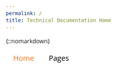 ```yaml
---
permalink: /
title: Technical Documentation Home
---
```

{::nomarkdown}

<html>
<head>
	<meta charset="UTF-8">
	<title>dropdown menu</title>
	<style>
	html {
		background: #ffffff;
	}
	body {
		font: 100% Open Sans, "Open Sans", Arial, sans-serif;
		line-height: 1.4;
		width: 70%;
		margin: 0 auto;
		padding-bottom: 20em;
	}
	h1, h2, h3 {
		font: 100% Open Sans, "Open Sans", Arial, sans-serif;
		font-size: 2.4em;
		font-weight: normal;
		text-shadow: 0 1px 0 rgba(255, 255, 255, 0.75);
		color: #000000;
	}
	h2 {
		font-size: 1.4em;
	}
	/*micro-clearfix by Nicolas Gallagher http://nicolasgallagher.com/micro-clearfix-hack/*/
	/* For modern browsers */
	.cf:before, .cf:after {
		content:"";
		display:table;
	}
	.cf:after {
		clear:both;
	}
	/* For IE 6/7 (trigger hasLayout) */
	.cf {
		zoom:1;
	}
	/*horizontal menu styles*/
	nav {
		background: #ffffff;
		height: 4em;
		font-size: 20px;
		font: 100% Open Sans, "Open Sans", Arial, sans-serif;
	}
	ul, li {
		margin: 0;
		padding: 0;
		list-style: none;
		float: left;
	}
	ul {
		background: #ffffff;
		height: 2em;
		width: 100%;
	}
	li {
		position: relative;
	}
	li a {
		display: block;
		line-height: 2em;
		padding: 0 1em;
		color: black;
		text-decoration: none;
		font-size: 20px;
	}
	li a:hover, .topmenu li:hover > a {
		background: #ffffff;
		color: #f37221;
		text-decoration: none;
		height: 2em;
		padding-top: .3em;
		position: relative;
		top: -.3em;
		border-radius: .3em .3em 0 0;
	}
	.current, a:hover.current, .topmenu li:hover a.current {
		background: #ffffff;
		color: #f37221;
		text-decoration: none;
		padding-top: .3em;
		border-radius: .3em .3em 0 0;
		position: relative;
		top: -.3em;
		border-bottom: .3em solid #ffffff;
		cursor: default;
	}
	/*dropdown menu styles*/
	ul.submenu {
		float: none;
		background: #ffffff;
		width: auto;
		height: auto;
		position: absolute;
		top: 2em;
		left: -9000em;
		max-height: 0;
		-webkit-transition: max-height 0.5s ease-in-out;
		-moz-transition: max-height 0.5s ease-in-out;
		-o-transition: max-height 0.5s ease-in-out;
		-ms-transition: max-height 0.5s ease-in-out;
		transition: max-height 0.5s ease-in-out;
	}
	ul.submenu li {
		float: none;
	}
	.topmenu li:hover ul {
		left: 0;
		max-height: 10em;
	}
	ul.submenu li a {
		border-bottom: 1px solid white;
		padding: .2em 1em;
		white-space: nowrap;
	}
	ul.submenu li:last-child a {
		border-bottom: none;
	}
	ul.submenu li a:hover {
		background: #ffffff;
		color: #f37221;
		text-decoration: none;
		height: 2em;
		padding-top: .2em;
		top: 0;
		border-radius: 0;
	}
	</style>
</head>
<body>
	<nav class="cf">
		<nav class="cf">
			<ul class="topmenu">
				<li><a href="home.htm" title="Home page" class="current">Home</a></li>
				<li><a href="products.htm" title="browse pages">Pages</a>
					<ul class="submenu">
						<li><a href="https://izzybobs.github.io/menu-test/tipperbear/" title="tipperbear">Tipper Bear</a></li>

					</ul>
				</li>
				<li><a href="test.htm" title="test">Test</a>
					<ul class="submenu">
						<li><a href="test1.htm" title="test1">Test 1</a></li>
						<li><a href="test2.htm" title="test2">Test 2</a></li>
						<li><a href="test3.htm" title="test3">Test 3</a></li>
					</ul>
				</li>
				<li><a href="https://izzybobs.github.io/menu-test/about/" title="More about me">About</a></li>
				<li><a href="https://izzybobs.github.io/menu-test/" title="anchortest">Anchor Test</a>
					<ul class="submenu">
						<li><a href="https://izzybobs.github.io/menu-test/tipperbear/#tip_anchor" title="Click to test anchor">Anchor</a></li>
						
					</ul>
				</li>
			</ul>
		</nav>
	</nav>
</body>
</html>

{:/}
---
The PiloT is a Raspberry Pi \(RPi\) HAT compliant board which provides cellular
 connectivity, some variants also have GNSS location capability. test

The PiloT power state is controlled via the Rpi GPIO and the Pilot is powered
 via the RPi 40 pin header.

Control and data communications between the PiloT with the RPi is via USB or
 the RPi physical serial port. Note that some RPi variants use the physical serial port to communicate with the RPi on board WiFi / Bluetooth systems 

## Technical information links

Click [Network manager documentation](./networkManagerDocs/README.md) for
 information on an alternative method of automating PiloT cellular IP
  connectivity. Network manager also provide an developers with API's for 
  networking control, cellular SMS and general radio information   
  
Click [Shell Scripts](./scripts_pilotControl/) for example scripts that
 power up and down the PiloT HAT

Click [IP link check automation](./scripts_python_checkIp/README.md) for a demo
 project which adds IP ping link checking to the RPi
 
Click [Speed tests](./speedtests/README.md) for records of practical
 network speed testing

## Compatibility

Raspberry Pi 4 Model B
Raspberry Pi 3 Model B+
Raspberry Pi 3 Model B
Raspberry Pi 2 Model B
Raspberry Pi Zero W
Raspberry Pi Zero



![Picture of PiloT_should appear here alt <](./images/PilotPCA.png "Pilot")


